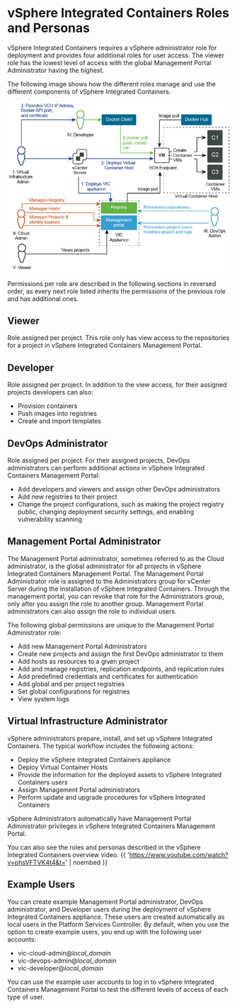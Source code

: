 # vSphere Integrated Containers Roles and Personas

vSphere Integrated Containers requires a vSphere administrator role for deployment and provides four additional roles for user access. The viewer role has the lowest level of access with the global Management Portal Administrator having the highest.

The following image shows how the different roles manage and use the different components of vSphere Integrated Containers.

![vSphere Integrated Containers Conceptual Overview](graphics/conceptual-overview.png)

Permissions per role are described in the following sections in reversed order, as every next role listed inherits the permissions of the previous role and has additional ones.

## Viewer <a id="viewer"></a>

Role assigned per project. This role only has view access to the repositories for a project in vSphere Integrated Containers Management Portal.

## Developer <a id="developer"></a>

Role assigned per project. In addition to the view access, for their assigned projects developers can also:
- Provision containers
- Push images into registries
- Create and import templates

## DevOps Administrator <a id="devopsadmin"></a>

Role assigned per project. For their assigned projects, DevOps administrators can perform additional actions in vSphere Integrated Containers Management Portal:

- Add developers and viewers and assign other DevOps administrators
- Add new registries to their project
- Change the project configurations, such as making the project registry public, changing deployment security settings, and enabling vulnerability scanning

## Management Portal Administrator <a id="cloudadmin"></a>

The Management Portal administrator, sometimes referred to as the Cloud administrator, is the global administrator for all projects in vSphere Integrated Containers Management Portal. The Management Portal Administrator role is assigned to the Administrators group for vCenter Server during the installation of vSphere Integrated Containers. Through the management portal, you can revoke that role for the Administrators group, only after you assign the role to another group. Management Portal administrators can also assign the role to individual users.

The following global permissions are unique to the Management Portal Administrator role:

- Add new Management Portal Administrators
- Create new projects and assign the first DevOps administrator to them
- Add hosts as resources to a given project
- Add and manage registries, replication endpoints, and replication rules
- Add predefined credentials and certificates for authentication
- Add global and per project registries
- Set global configurations for registries
- View system logs

## Virtual Infrastructure Administrator <a id="viadmin"></a>

vSphere administrators prepare, install, and set up vSphere Integrated Containers. The typical workflow includes the following actions:
- Deploy the vSphere Integrated Containers appliance
- Deploy Virtual Container Hosts
- Provide the information for the deployed assets to vSphere Integrated Containers users
- Assign Management Portal administrators
- Perform update and upgrade procedures for vSphere Integrated Containers

vSphere Administrators automatically have Management Portal Administrator privileges in vSphere Integrated Containers Management Portal. 

You can also see the roles and personas described in the vSphere Integrated Containers overview video.
{{ 'https://www.youtube.com/watch?v=phsVFTVK4t4&t=' | noembed }}
 
## Example Users #####

You can create example Management Portal administrator, DevOps administrator, and  Developer users during the deployment of vSphere Integrated Containers appliance. These users are created automatically as local users in the Platform Services Controller. By default, when you use the option to create example users, you end up with the following user accounts:

- vic-cloud-admin@*local_domain*
- vic-devops-admin@*local_domain*
- vic-developer@*local_domain*

You can use the example user accounts to log in to vSphere Integrated Containers Management Portal to test the different levels of access of each type of user.
